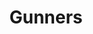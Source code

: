---
title: Gunners
crosslinks:
- soccer
- reddevils
- MCFC
- WholesomeGunners
- soccerstreams
- LiverpoolFC
- chelseafc
- place
- gatekeeping
- coys
- FantasyPL
- Gooners
- '2013'
- gunnerscirclejerk
- lcfc
- AskReddit
- ShitAmericansSay
- 2007scape
- xkcd
---